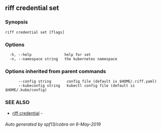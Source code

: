 ## riff credential set



### Synopsis



```
riff credential set [flags]
```

### Options

```
  -h, --help               help for set
  -n, --namespace string   the kubernetes namespace
```

### Options inherited from parent commands

```
      --config string       config file (default is $HOME/.riff.yaml)
      --kubeconfig string   kubectl config file (default is $HOME/.kube/config)
```

### SEE ALSO

* [riff credential](riff_credential.md)	 - 

###### Auto generated by spf13/cobra on 6-May-2019
